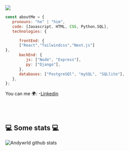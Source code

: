 
![](https://github.com/user-attachments/assets/a3c7ac81-9cff-4e51-8eee-219dd6f63bb9)





```javascript
const aboutMe = {
   pronouns: "he" | "him",
   code: [Javascript, HTML, CSS, Python,SQL],
   technologies: {

      frontEnd: {
      ["React","Tailwindcss","Next.js"]
},
      backEnd: {
         js: ["Node", "Express"],
         py: ["Django"],
      },
      databases: ["PostgreSQl", "mySQL", "SQLlite"],
   },
};
```
You can me 🌍:
-[Linkedin](https://www.linkedin.com/in/andy-torres-9a1136259/)

</br></br>
<h2>💻 Some stats 💻</h2>

![Andywrld github stats](https://github-readme-stats.vercel.app/api?username=Andywrld&show_icons=true&title_color=fff&icon_color=79ff97&text_color=9f9f9f&bg_color=151515)
